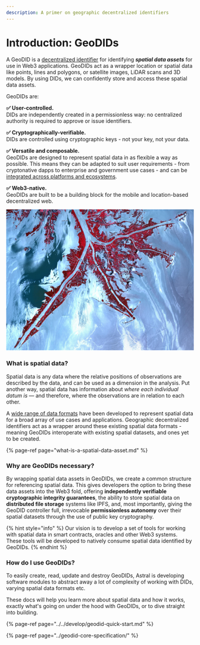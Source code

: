 ```yaml
---
description: A primer on geographic decentralized identifiers
---
```


# Introduction: GeoDIDs

A GeoDID is a [decentralized identifier](https://w3c-ccg.github.io/did-spec/) for identifying _**spatial data assets**_ for use in Web3 applications. GeoDIDs act as a wrapper location or spatial data like points, lines and polygons, or satellite images, LiDAR scans and 3D models. By using DIDs, we can confidently store and access these spatial data assets.

GeoDIDs are:

**✅   User-controlled.**  
DIDs are independently created in a permissionless way: no centralized authority is required to approve or issue identifiers.

**✅   Cryptographically-verifiable.**  
DIDs are controlled using cryptographic keys - not your key, not your data.

**✅   Versatile and composable.**  
GeoDIDs are designed to represent spatial data in as flexible a way as possible. This means they can be adapted to suit user requirements - from cryptonative dapps to enterprise and government use cases - and can be [integrated across platforms and ecosystems](https://github.com/ceramicnetwork/ceramic/blob/master/OVERVIEW.md#interoperable-data-ecosystems).

**✅   Web3-native.**   
GeoDIDs are built to be a building block for the mobile and location-based decentralized web. 

![Silvery oil slicks near the mouth of the Mississippi River, captured by NASA&apos;s Terra spacecraft in 2010.](../../.gitbook/assets/satellite.jpg)

### What is spatial data? 

Spatial data is any data where the relative positions of observations are described by the data, and can be used as a dimension in the analysis. Put another way, spatial data has information about _where each individual datum is_ — and therefore, where the observations are in relation to each other.

A [wide range of data formats](https://en.wikipedia.org/wiki/GIS_file_formats#Raster_examples) have been developed to represent spatial data for a broad array of use cases and applications. Geographic decentralized identifiers act as a wrapper around these existing spatial data formats - meaning GeoDIDs interoperate with existing spatial datasets, and ones yet to be created.

{% page-ref page="what-is-a-spatial-data-asset.md" %}

### Why are GeoDIDs necessary? 

By wrapping spatial data assets in GeoDIDs, we create a common structure for referencing spatial data. This gives developers the option to bring these data assets into the Web3 fold, offering **independently verifiable cryptographic integrity guarantees**, the ability to store spatial data on **distributed file storage** systems like IPFS,  and, most importantly, giving the GeoDID controller full, irrevocable **permissionless autonomy** over their spatial datasets through the use of public key cryptography. 

{% hint style="info" %}
Our vision is to develop a set of tools for working with spatial data in smart contracts, oracles and other Web3 systems. These tools will be developed to natively consume spatial data identified by GeoDIDs.
{% endhint %}

### How do I use GeoDIDs?

To easily create, read, update and destroy GeoDIDs, Astral is developing software modules to abstract away a lot of complexity of working with DIDs, varying spatial data formats etc. 

These docs will help you learn more about spatial data and how it works, exactly what's going on under the hood with GeoDIDs, or to dive straight into building.

{% page-ref page="../../develop/geodid-quick-start.md" %}

{% page-ref page="../geodid-core-specification/" %}

